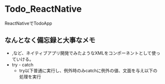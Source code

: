 # Todo_ReactNative
ReactNativeでTodoApp

## なんとなく備忘録と大事なメモ
- <Text>,<View>など、ネイティブアプリ開発でみたようなXMLをコンポーネントとして使っていける。
- try - catch
  - try以下普通に実行し、例外時のみcatchに例外の値、文面を与え以下の処理を実行
